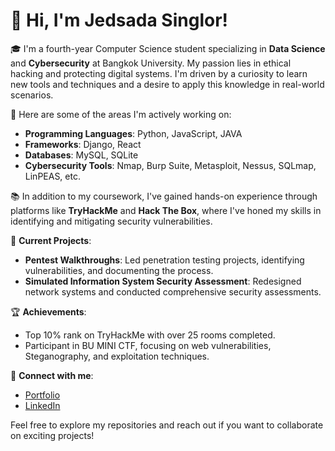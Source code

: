 # 👋 Hi, I'm Jedsada Singlor!

🎓 I'm a fourth-year Computer Science student specializing in **Data Science** and **Cybersecurity** at Bangkok University. My passion lies in ethical hacking and protecting digital systems. I'm driven by a curiosity to learn new tools and techniques and a desire to apply this knowledge in real-world scenarios.

🔧 Here are some of the areas I'm actively working on:
- **Programming Languages**: Python, JavaScript, JAVA
- **Frameworks**: Django, React
- **Databases**: MySQL, SQLite
- **Cybersecurity Tools**: Nmap, Burp Suite, Metasploit, Nessus, SQLmap, LinPEAS, etc.

📚 In addition to my coursework, I've gained hands-on experience through platforms like **TryHackMe** and **Hack The Box**, where I've honed my skills in identifying and mitigating security vulnerabilities.

🚀 **Current Projects**:
- **Pentest Walkthroughs**: Led penetration testing projects, identifying vulnerabilities, and documenting the process.
- **Simulated Information System Security Assessment**: Redesigned network systems and conducted comprehensive security assessments.

🏆 **Achievements**:
- Top 10% rank on TryHackMe with over 25 rooms completed.
- Participant in BU MINI CTF, focusing on web vulnerabilities, Steganography, and exploitation techniques.

🔗 **Connect with me**:
- [Portfolio](https://jedsadasinglor.github.io/portfolio/)
- [LinkedIn](https://www.linkedin.com/in/jedsada-singlor)

Feel free to explore my repositories and reach out if you want to collaborate on exciting projects!
